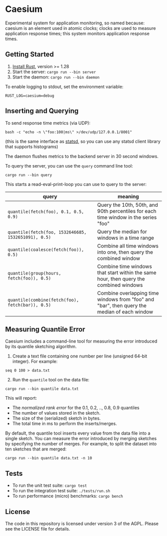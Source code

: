 Caesium
=======

Experimental system for application monitoring, so named because: caesium is an element used in atomic clocks; clocks are used to measure application response times; this system monitors application response times.


Getting Started
---------------

1. [Install Rust](https://www.rust-lang.org/en-US/install.html), version >= 1.28
2. Start the server: `cargo run --bin server`
3. Start the daemon: `cargo run --bin daemon`

To enable logging to stdout, set the environment variable:
```
RUST_LOG=caesium=debug
```


Inserting and Querying
----------------------

To send response time metrics (via UDP):
```
bash -c "echo -n \"foo:100|ms\" >/dev/udp/127.0.0.1/8001"
```
(this is the same interface as [statsd](https://github.com/etsy/statsd/), so you can use any statsd client library that supports histograms)

The daemon flushes metrics to the backend server in 30 second windows.

To query the server, you can use the `query` command line tool:
```
cargo run --bin query
```

This starts a read-eval-print-loop you can use to query to the server:

| query | meaning |
| ----- | ------- |
| `quantile(fetch(foo), 0.1, 0.5, 0.9)` | Query the 10th, 50th, and 90th percentiles for each time window in the series "foo" |
| `quantile(fetch(foo, 1532646685, 1532651091), 0.5)` | Query the median for windows in a time range |
| `quantile(coalesce(fetch(foo)), 0.5)` | Combine all time windows into one, then query the combined window |
| `quantile(group(hours, fetch(foo)), 0.5)` | Combine time windows that start within the same hour, then query the combined windows |
| `quantile(combine(fetch(foo), fetch(bar)), 0.5)` | Combine overlapping time windows from "foo" and "bar", then query the median of each window |


Measuring Quantile Error
------------------------

Caesium includes a command-line tool for measuring the error introduced by its quantile sketching algorithm.

1. Create a text file containing one number per line (unsigned 64-bit integer).  For example:
```
seq 0 100 > data.txt
```

2. Run the `quantile` tool on the data file:
```
cargo run --bin quantile data.txt
```

This will report:
* The *normalized rank error* for the 0.1, 0.2, .., 0.8, 0.9 quantiles
* The number of values stored in the sketch.
* The size of the (serialized) sketch in bytes.
* The total time in ms to perform the inserts/merges.

By default, the quantile tool inserts every value from the data file into a single sketch.  You can measure the error introduced by merging sketches by specifying the number of merges.  For example, to split the dataset into ten sketches that are merged:
```
cargo run --bin quantile data.txt -n 10
```


Tests
-----

* To run the unit test suite: `cargo test`
* To run the integration test suite: `./tests/run.sh`
* To run performance (micro) benchmarks: `cargo bench`


License
-------
The code in this repository is licensed under version 3 of the AGPL. Please see the LICENSE file for details.
